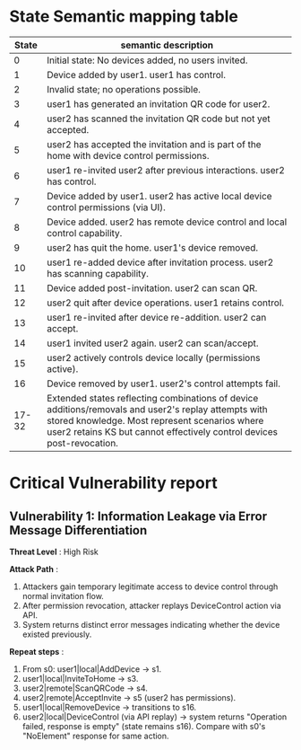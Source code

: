 # State Semantic mapping table
State | semantic description
-----|---------
0 | Initial state: No devices added, no users invited.
1 | Device added by user1. user1 has control.
2 | Invalid state; no operations possible.
3 | user1 has generated an invitation QR code for user2.
4 | user2 has scanned the invitation QR code but not yet accepted.
5 | user2 has accepted the invitation and is part of the home with device control permissions.
6 | user1 re-invited user2 after previous interactions. user2 has control.
7 | Device added by user1. user2 has active local device control permissions (via UI).
8 | Device added. user2 has remote device control and local control capability.
9 | user2 has quit the home. user1's device removed.
10 | user1 re-added device after invitation process. user2 has scanning capability.
11 | Device added post-invitation. user2 can scan QR.
12 | user2 quit after device operations. user1 retains control.
13 | user1 re-invited after device re-addition. user2 can accept.
14 | user1 invited user2 again. user2 can scan/accept.
15 | user2 actively controls device locally (permissions active).
16 | Device removed by user1. user2's control attempts fail.
17-32 | Extended states reflecting combinations of device additions/removals and user2's replay attempts with stored knowledge. Most represent scenarios where user2 retains KS but cannot effectively control devices post-revocation.

# Critical Vulnerability report
## Vulnerability 1: Information Leakage via Error Message Differentiation
**Threat Level** : High Risk

**Attack Path** :
1. Attackers gain temporary legitimate access to device control through normal invitation flow.
2. After permission revocation, attacker replays DeviceControl action via API.
3. System returns distinct error messages indicating whether the device existed previously.

**Repeat steps** :
1. From s0: user1|local|AddDevice → s1.
2. user1|local|InviteToHome → s3.
3. user2|remote|ScanQRCode → s4.
4. user2|remote|AcceptInvite → s5 (user2 has permissions).
5. user1|local|RemoveDevice → transitions to s16.
6. user2|local|DeviceControl (via API replay) → system returns "Operation failed, response is empty" (state remains s16). Compare with s0's "NoElement" response for same action.
